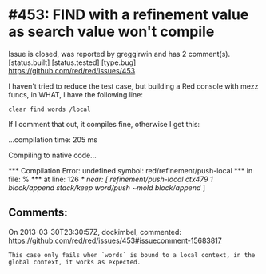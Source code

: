 
#453: FIND with a refinement value as search value won't compile
================================================================================
Issue is closed, was reported by greggirwin and has 2 comment(s).
[status.built] [status.tested] [type.bug]
<https://github.com/red/red/issues/453>

I haven't tried to reduce the test case, but building a Red console with mezz funcs, in WHAT, I have the following line:

```
clear find words /local
```

If I comment that out, it compiles fine, otherwise I get this:

...compilation time:     205 ms

Compiling to native code...

**\* Compilation Error: undefined symbol: red/refinement/push-local
**\* in file: %<filename here>
**\* at line: 126
**\* near: [
   refinement/push-local ctx479 1
   block/append*
   stack/keep
   word/push ~mold
   block/append*
]



Comments:
--------------------------------------------------------------------------------

On 2013-03-30T23:30:57Z, dockimbel, commented:
<https://github.com/red/red/issues/453#issuecomment-15683817>

    This case only fails when `words` is bound to a local context, in the global context, it works as expected.

